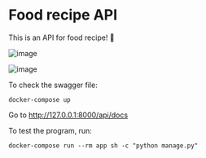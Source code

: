 # Food recipe API
This is an API for food recipe! 🍻

![image](https://github.com/purplecarrot625/django-advance/assets/97133994/0546877f-064f-4317-bf02-50ac8acb4dff)

![image](https://github.com/purplecarrot625/django-advance/assets/97133994/b1fafbd3-eaac-41d5-bf45-b5577595b660)

To check the swagger file:
```shell
docker-compose up
```
Go to http://127.0.0.1:8000/api/docs

To test the program, run:
```shell
docker-compose run --rm app sh -c "python manage.py"
```
